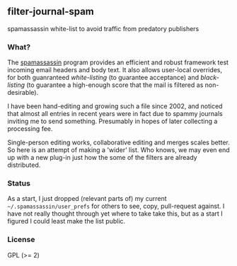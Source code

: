 ## filter-journal-spam

spamassassin white-list to avoid traffic from predatory publishers

### What?

The [spamassassin](https://github.com/apache/spamassassin) program provides
an efficient and robust framework test incoming email headers and body text.
It also allows user-local overrides, for both guanranteed _white-listing_ (to
guarantee acceptance) and _black-listing_ (to guarantee a high-enough score
that the mail is filtered as non-desirable).

I have been hand-editing and growing such a file since 2002, and noticed that
almost  all entries  in recent  years  were in  fact due  to spammy  journals
inviting me  to send  something. Presumably  in hopes  of later  collecting a
processing fee.

Single-person editing works, collaborative editing and merges scales better.
So here is an attempt of making a 'wider' list.  Who knows, we may even end
up with a new plug-in just how the some of the filters are already
distributed.

### Status

As a start, I just dropped (relevant parts of) my current
`~/.spamassassin/user_prefs` for others to see, copy, pull-request against.
I have not really thought through yet where to take take this, but as a start
I figured I could least make the list public.

### License

GPL (>= 2)
